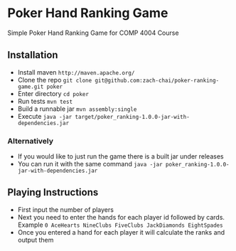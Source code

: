 # Poker Hand Ranking Game

Simple Poker Hand Ranking Game for COMP 4004 Course

## Installation
* Install maven ```http://maven.apache.org/```
* Clone the repo ```git clone git@github.com:zach-chai/poker-ranking-game.git poker```
* Enter directory ```cd poker```
* Run tests ```mvn test```
* Build a runnable jar ```mvn assembly:single```
* Execute ```java -jar target/poker_ranking-1.0.0-jar-with-dependencies.jar```

### Alternatively
* If you would like to just run the game there is a built jar under releases
* You can run it with the same command ```java -jar poker_ranking-1.0.0-jar-with-dependencies.jar```

## Playing Instructions
* First input the number of players
* Next you need to enter the hands for each player id followed by cards. Example ```0 AceHearts NineClubs FiveClubs JackDiamonds EightSpades```
* Once you entered a hand for each player it will calculate the ranks and output them



